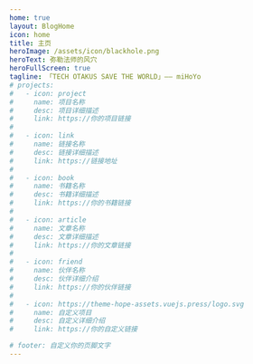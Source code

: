 ```yaml
---
home: true
layout: BlogHome
icon: home
title: 主页
heroImage: /assets/icon/blackhole.png
heroText: 弥勒法师的风穴
heroFullScreen: true
tagline: 「TECH OTAKUS SAVE THE WORLD」—— miHoYo
# projects:
#   - icon: project
#     name: 项目名称
#     desc: 项目详细描述
#     link: https://你的项目链接
# 
#   - icon: link
#     name: 链接名称
#     desc: 链接详细描述
#     link: https://链接地址
# 
#   - icon: book
#     name: 书籍名称
#     desc: 书籍详细描述
#     link: https://你的书籍链接
# 
#   - icon: article
#     name: 文章名称
#     desc: 文章详细描述
#     link: https://你的文章链接
# 
#   - icon: friend
#     name: 伙伴名称
#     desc: 伙伴详细介绍
#     link: https://你的伙伴链接
# 
#   - icon: https://theme-hope-assets.vuejs.press/logo.svg
#     name: 自定义项目
#     desc: 自定义详细介绍
#     link: https://你的自定义链接

# footer: 自定义你的页脚文字
---
```


